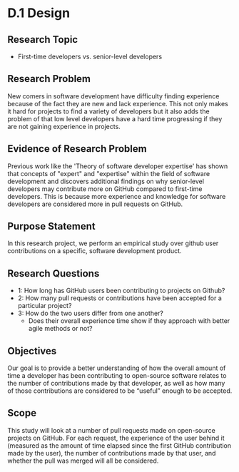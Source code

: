 # D.1 Design

## Research Topic
- First-time developers vs. senior-level developers

## Research Problem
New comers in software development have difficulty finding experience because of the
fact they are new and lack experience. This not only makes it hard for projects to find a variety of developers
but it also adds the problem of that low level developers have a hard time progressing if they 
are not gaining experience in projects. 

## Evidence of Research Problem
Previous work like the 'Theory of software developer expertise' has shown that concepts of "expert" and "expertise" within the field of software development and discovers additional findings on why senior-level developers may contribute more on GitHub compared to first-time developers. This is because more experience and knowledge for software developers are considered more in pull requests on GitHub. 

## Purpose Statement

  In this research project, we perform an empirical study over github user contributions on a specific, software development product.
## Research Questions
  * 1: How long has GitHub users been contributing to projects on Github?
  * 2: How many pull requests or contributions have been accepted for a particular project?
  * 3: How do the two users differ from one another?
    * Does their overall experience time show if they approach with better agile methods or not?
## Objectives
Our goal is to provide a better understanding of how the overall amount of time a developer has been contributing to open-source software 
relates to the number of contributions made by that developer, as well as how many of those contributions are considered to be “useful” enough to be accepted.
	
## Scope
This study will look at a number of pull requests made on open-source projects on GitHub. For each request, the experience of the user behind it 
(measured as the amount of time elapsed since the first GitHub contribution made by the user), the number of contributions made by that user, 
and whether the pull was merged will all be considered.
